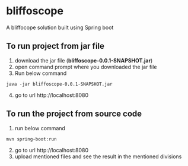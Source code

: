 # bliffoscope
A bliffocope solution built using Spring boot

## To run project from jar file
1. download the jar file (__bliffoscope-0.0.1-SNAPSHOT.jar__)
2. open command prompt where you downloaded the jar file
3. Run below command
```
java -jar bliffoscope-0.0.1-SNAPSHOT.jar
```
4. go to url  http://localhost:8080


## To run the project from source code
1. run below command
```
mvn spring-boot:run
```
2. go to url  http://localhost:8080
3. upload mentioned files and see the result in the mentioned divisions

